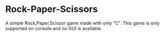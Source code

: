 # Rock-Paper-Scissors
A simple Rock,Paper,Scissor game made with only "C".
This game is only supported on console and no GUI is available.
